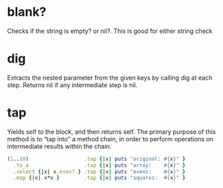 


# blank?
Checks if the string is empty? or nil?.  This is good for either string check

# dig
Extracts the nested parameter from the given keys by calling dig at each 
step. Returns nil if any intermediate step is nil.

# tap

Yields self to the block, and then returns self. The primary purpose of this
method is to “tap into” a method chain, in order to perform operations on
intermediate results within the chain.

```ruby
(1..10)                  .tap {|x| puts "original: #{x}" }
  .to_a                  .tap {|x| puts "array:    #{x}" }
  .select {|x| x.even? } .tap {|x| puts "evens:    #{x}" }
  .map {|x| x*x }        .tap {|x| puts "squares:  #{x}" }
```
